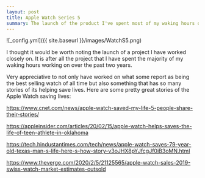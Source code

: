```yaml
---
layout: post
title: Apple Watch Series 5
summary: The launch of the product I've spent most of my waking hours on over the past two year 
---
```


![_config.yml]({{ site.baseurl }}/images/WatchS5.png)

I thought it would be worth noting the launch of a project I have worked closely on. It is after all the project 
that I have spent the majority of my waking hours working on over the past two years.

Very appreciative to not only have worked on what some report as being the best selling watch of all time but also something that has so many stories of its helping save lives. Here are some pretty great stories of the Apple Watch saving lives:

<a href="https://www.cnet.com/news/apple-watch-saved-my-life-5-people-share-their-stories/">https://www.cnet.com/news/apple-watch-saved-my-life-5-people-share-their-stories/</a>

<a href="https://appleinsider.com/articles/20/02/15/apple-watch-helps-saves-the-life-of-teen-athlete-in-oklahoma">https://appleinsider.com/articles/20/02/15/apple-watch-helps-saves-the-life-of-teen-athlete-in-oklahoma</a>

<a href="https://tech.hindustantimes.com/tech/news/apple-watch-saves-79-year-old-texas-man-s-life-here-s-how-story-v3oJHX8pYJfcgJf0iB3oMN.html">https://tech.hindustantimes.com/tech/news/apple-watch-saves-79-year-old-texas-man-s-life-here-s-how-story-v3oJHX8pYJfcgJf0iB3oMN.html</a>

<a href="https://www.theverge.com/2020/2/5/21125565/apple-watch-sales-2019-swiss-watch-market-estimates-outsold">https://www.theverge.com/2020/2/5/21125565/apple-watch-sales-2019-swiss-watch-market-estimates-outsold</a>

